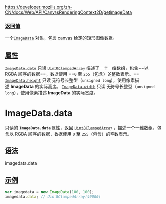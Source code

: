 https://developer.mozilla.org/zh-CN/docs/Web/API/CanvasRenderingContext2D/getImageData

### [返回值](https://developer.mozilla.org/zh-CN/docs/Web/API/CanvasRenderingContext2D/getImageData#%E8%BF%94%E5%9B%9E%E5%80%BC)
一个[`ImageData`](https://developer.mozilla.org/zh-CN/docs/Web/API/ImageData) 对象，包含 canvas 给定的矩形图像数据。

## [属性](https://developer.mozilla.org/zh-CN/docs/Web/API/ImageData#%E5%B1%9E%E6%80%A7)

[`ImageData.data`](https://developer.mozilla.org/zh-CN/docs/Web/API/ImageData/data) 只读
[`Uint8ClampedArray`](https://developer.mozilla.org/zh-CN/docs/Web/JavaScript/Reference/Global_Objects/Uint8ClampedArray) 描述了一个一维数组，包含==以 RGBA 顺序的数据==，数据使用 ==`0` 至 `255`（包含）的整数表示。==
[`ImageData.height`](https://developer.mozilla.org/zh-CN/docs/Web/API/ImageData/height) 只读
无符号长整型（`unsigned long`），使用像素描述 **ImageData** 的实际高度。
[`ImageData.width`](https://developer.mozilla.org/zh-CN/docs/Web/API/ImageData/width) 只读
无符号长整型（`unsigned long`），使用像素描述 **ImageData** 的实际宽度。

# ImageData.data
只读的 **`ImageData.data`** 属性，返回 [`Uint8ClampedArray`](https://developer.mozilla.org/zh-CN/docs/Web/JavaScript/Reference/Global_Objects/Uint8ClampedArray) ，描述一个一维数组，包含以 RGBA 顺序的数据，数据使用 `0` 至 `255`（包含）的整数表示。
## [语法](https://developer.mozilla.org/zh-CN/docs/Web/API/ImageData/data#%E8%AF%AD%E6%B3%95)
imagedata.data
## [示例](https://developer.mozilla.org/zh-CN/docs/Web/API/ImageData/data#%E7%A4%BA%E4%BE%8B)
```js
var imagedata = new ImageData(100, 100);
imagedata.data; // Uint8ClampedArray[40000]
```